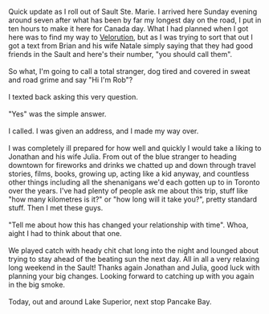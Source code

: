 Quick update as I roll out of Sault Ste. Marie. I arrived here Sunday evening around seven after what has been by far my longest day on the road, I put in ten hours to make it here for Canada day. What I had planned when I got here was to find my way to <a href="http://velorution.ca/">Velorution</a>, but as I was trying to sort that out I got a text from Brian and his wife Natale simply saying that they had good friends in the Sault and here's their number, "you should call them".<br /><br />So what, I'm going to call a total stranger, dog tired and covered in sweat and road grime and say "Hi I'm Rob"?<br /><br />I texted back asking this very question.<br /><br />"Yes" was the simple answer.<br /><br />I called. I was given an address, and I made my way over.<br /><br />I was completely ill prepared for how well and quickly I would take a liking to Jonathan and his wife Julia. From out of the blue stranger to heading downtown for fireworks and drinks we chatted up and down through travel stories, films, books, growing up, acting like a kid anyway, and countless other things including all the shenanigans we'd each gotten up to in Toronto over the years. I've had plenty of people ask me about this trip, stuff like "how many kilometres is it?" or "how long will it take you?", pretty standard stuff. Then I met these guys.<br /><br />"Tell me about how this has changed your relationship with time". Whoa, aight I had to think about that one.<br /><br />We played catch with heady chit chat long into the night and lounged about trying to stay ahead of the beating sun the next day. All in all a very relaxing long weekend in the Sault! Thanks again Jonathan and Julia, good luck with planning your big changes. Looking forward to catching up with you again in the big smoke.<br /><br />Today, out and around Lake Superior, next stop Pancake Bay.